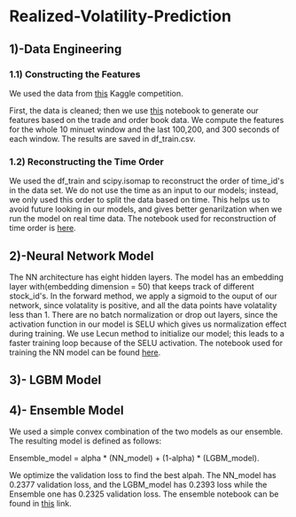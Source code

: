 # Realized-Volatility-Prediction

## 1)-Data Engineering

### 1.1) Constructing the Features
We used the data from [this](https://www.kaggle.com/competitions/optiver-realized-volatility-prediction/data) Kaggle competition. 

First, the data is cleaned; then we use [this](https://github.com/alins95/Realized-Volatility-Prediction/blob/main/code/feature_eng_notebook.ipynb) notebook to generate our features based on the trade and order book data. We compute the features for the whole 10 minuet window and the last 100,200, and 300 seconds of each window. The results are saved in df_train.csv.

### 1.2) Reconstructing the Time Order
We used the df_train and scipy.isomap to reconstruct the order of time_id's in the data set. We do not use the time as an input to our models; instead, we only used this order to split the data based on time. This helps us to avoid future looking in our models, and gives better genarilzation when we run the model on real time data. The notebook used for reconstruction of time order is [here](https://github.com/alins95/Realized-Volatility-Prediction/blob/main/code/recovering_time.ipynb).

## 2)-Neural Network Model

The NN architecture has eight hidden layers. The model has an embedding layer with(embedding dimension = 50) that keeps track of different stock_id's. In the forward method, we apply a sigmoid to the ouput of our network, since volatality is positive, and all the data points have volatality less than 1. There are no batch normalization or drop out layers, since the activation function in our model is SELU which gives us normalization effect during training. We use Lecun method to initialize our model; this leads to a faster training loop because of the SELU activation. The notebook used for training the NN model can be found [here](https://github.com/alins95/Realized-Volatility-Prediction/blob/main/code/Neural_Net_Model.ipynb).

## 3)- LGBM Model

## 4)- Ensemble Model
We used a simple convex combination of the two models as our ensemble. The resulting model is defined as follows:

Ensemble_model = alpha * (NN_model) + (1-alpha) * (LGBM_model).

We optimize the validation loss to find the best alpah. The NN_model has 0.2377 validation loss, and the LGBM_model has 0.2393 loss while the Ensemble one has 0.2325 validation loss. The ensemble notebook can be found in [this](https://github.com/alins95/Realized-Volatility-Prediction/blob/main/code/Ensemble.ipynb) link.
 
